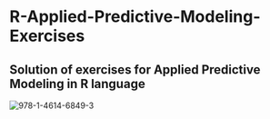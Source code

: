 # R-Applied-Predictive-Modeling-Exercises
<h2>Solution of exercises for Applied Predictive Modeling in R language </h2>


![978-1-4614-6849-3](https://user-images.githubusercontent.com/48207530/119340318-00494580-bcb0-11eb-84f3-428644e9b9d9.jpg)
